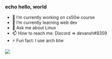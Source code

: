 ### echo hello, world

<!--
**ART3MISTICAL/ART3MISTICAL** is a ✨ _special_ ✨ repository because its `README.md` (this file) appears on your GitHub profile.

Here are some ideas to get you started:
-->

- 🔭 I’m currently working on cs50w course
- 🌱 I’m currently learning web dev <!-- - 👯 I’m looking to collaborate on ... - 🤔 I’m looking for help with ... - 😄 Pronouns: ... -->
- 💬 Ask me about Linux
- 📫 How to reach me: Discord => devansh#8359
- ⚡ Fun fact: I use arch btw

<img src='https://github-readme-stats.vercel.app/api?username=ART3MISTICAL&&show_icons=true&title_color=ffffff&icon_color=bb2acf&text_color=daf7dc&bg_color=0D1117' >

